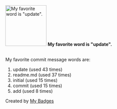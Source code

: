 <img src="https://my-badges.github.io/my-badges/favorite-word.png" alt="My favorite word is &quot;update&quot;." title="My favorite word is &quot;update&quot;." width="128">
<strong>My favorite word is &quot;update&quot;.</strong>
<br><br>

My favorite commit message words are:

1. update (used 43 times)
2. readme.md (used 37 times)
3. initial (used 15 times)
4. commit (used 15 times)
5. add (used 8 times)


Created by <a href="https://github.com/my-badges/my-badges">My Badges</a>